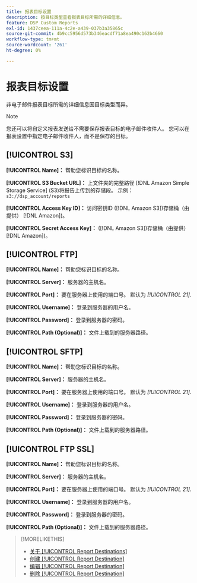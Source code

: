 ```yaml
---
title: 报表目标设置
description: 按目标类型查看报表目标所需的详细信息。
feature: DSP Custom Reports
exl-id: 1437ceea-111a-4c2e-a439-037b3a35865c
source-git-commit: 4b9cc5956d573b346eacdf71a8ea490c162b4660
workflow-type: tm+mt
source-wordcount: '261'
ht-degree: 0%

---
```


# 报表目标设置

非电子邮件报表目标所需的详细信息因目标类型而异。

>[!NOTE]
>
> 您还可以将自定义报表发送给不需要保存报表目标的电子邮件收件人。 您可以在报表设置中指定电子邮件收件人，而不是保存的目标。

## [!UICONTROL S3]

**[!UICONTROL Name]：** 帮助您标识目标的名称。

**[!UICONTROL S3 Bucket URL]：** 上文件夹的完整路径 [!DNL Amazon Simple Storage Service] (S3)将报告上传到的存储段。 示例： `s3://dsp_account/reports`

**[!UICONTROL Access Key ID]：** 访问密钥ID ([!DNL Amazon S3])存储桶（由提供） [!DNL Amazon])。

**[!UICONTROL Secret Access Key]：** ([!DNL Amazon S3])存储桶（由提供） [!DNL Amazon])。

## [!UICONTROL FTP]

**[!UICONTROL Name]：** 帮助您标识目标的名称。

**[!UICONTROL Server]：** 服务器的主机名。

**[!UICONTROL Port]：** 要在服务器上使用的端口号。 默认为 *[!UICONTROL 21]*.

**[!UICONTROL Username]：** 登录到服务器的用户名。

**[!UICONTROL Password]：** 登录到服务器的密码。

**[!UICONTROL Path (Optional)]：** 文件上载到的服务器路径。

## [!UICONTROL SFTP]

**[!UICONTROL Name]：** 帮助您标识目标的名称。

**[!UICONTROL Server]：** 服务器的主机名。

**[!UICONTROL Port]：** 要在服务器上使用的端口号。 默认为 *[!UICONTROL 21]*.

**[!UICONTROL Username]：** 登录到服务器的用户名。

**[!UICONTROL Password]：** 登录到服务器的密码。

**[!UICONTROL Path (Optional)]：** 文件上载到的服务器路径。

## [!UICONTROL FTP SSL]

**[!UICONTROL Name]：** 帮助您标识目标的名称。

**[!UICONTROL Server]：** 服务器的主机名。

**[!UICONTROL Port]：** 要在服务器上使用的端口号。 默认为 *[!UICONTROL 21]*.

**[!UICONTROL Username]：** 登录到服务器的用户名。

**[!UICONTROL Password]：** 登录到服务器的密码。

**[!UICONTROL Path (Optional)]：** 文件上载到的服务器路径。

>[!MORELIKETHIS]
>
>* [关于 [!UICONTROL Report Destinations]](/help/dsp/reports/report-destinations/report-destination-about.md)
>* [创建 [!UICONTROL Report Destination]](/help/dsp/reports/report-destinations/report-destination-create.md)
>* [编辑 [!UICONTROL Report Destination]](/help/dsp/reports/report-destinations/report-destination-edit.md)
>* [删除 [!UICONTROL Report Destination]](/help/dsp/reports/report-destinations/report-destination-delete.md)
